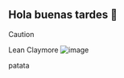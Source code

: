 ## Hola buenas tardes 👋

>[!CAUTION]
>Lean Claymore
>![image](https://github.com/user-attachments/assets/e07c0bcb-69c2-4cae-b7f7-82624fd1e461)

patata
